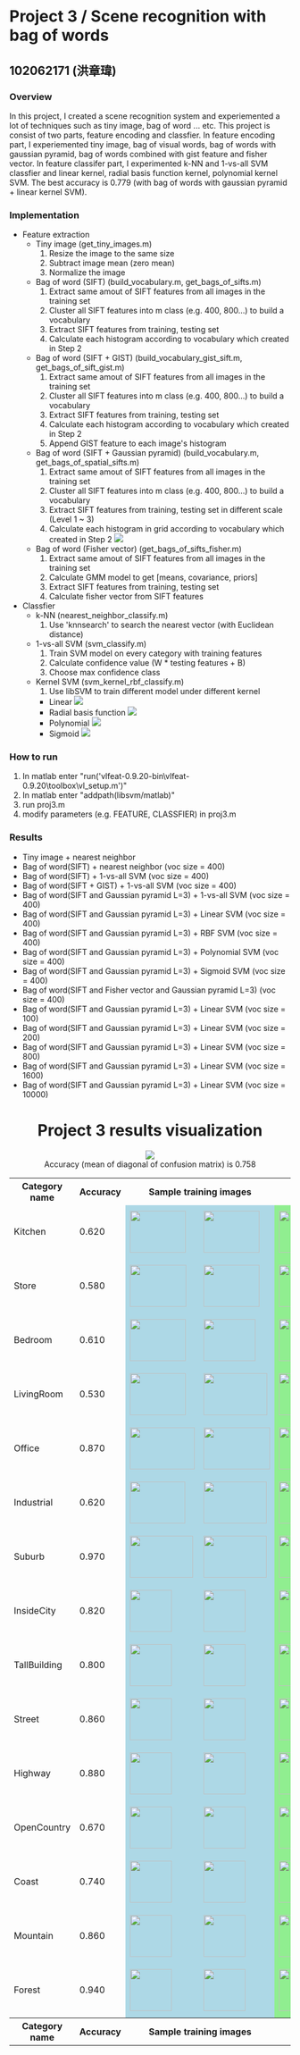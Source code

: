 # Project 3 / Scene recognition with bag of words
## 102062171 (洪章瑋)
### Overview
In this project, I created a scene recognition system and experiemented a lot of techniques such as tiny image, bag of word ... etc.
This project is consist of two parts, feature encoding and classfier. In feature encoding part, I experiemented tiny image, bag of visual words, bag of words with gaussian pyramid, bag of words combined with gist feature and fisher vector. In feature classifer part, I experimented k-NN and 1-vs-all SVM classfier and linear kernel, radial basis function kernel, polynomial kernel SVM. The best accuracy is 0.779 (with bag of words with gaussian pyramid + linear kernel SVM).
### Implementation
- Feature extraction
  - Tiny image (get_tiny_images.m)
    1. Resize the image to the same size
    2. Subtract image mean (zero mean)
    3. Normalize the image
  - Bag of word (SIFT) (build_vocabulary.m, get_bags_of_sifts.m)
    1. Extract same amout of SIFT features from all images in the training set
    2. Cluster all SIFT features into m class (e.g. 400, 800...) to build a vocabulary
    3. Extract SIFT features from training, testing set
    4. Calculate each histogram according to vocabulary which created in Step 2
  - Bag of word (SIFT + GIST) (build_vocabulary_gist_sift.m, get_bags_of_sift_gist.m)
    1. Extract same amout of SIFT features from all images in the training set
    2. Cluster all SIFT features into m class (e.g. 400, 800...) to build a vocabulary
    3. Extract SIFT features from training, testing set
    4. Calculate each histogram according to vocabulary which created in Step 2
    5. Append GIST feature to each image's histogram
  - Bag of word (SIFT + Gaussian pyramid) (build_vocabulary.m, get_bags_of_spatial_sifts.m)
    1. Extract same amout of SIFT features from all images in the training set
    2. Cluster all SIFT features into m class (e.g. 400, 800...) to build a vocabulary
    3. Extract SIFT features from training, testing set in different scale (Level 1 ~ 3)
    4. Calculate each histogram in grid according to vocabulary which created in Step 2
        <img src="spatial.jpg"/>
  - Bag of word (Fisher vector) (get_bags_of_sifts_fisher.m)
    1. Extract same amout of SIFT features from all images in the training set
    2. Calculate GMM model to get [means, covariance, priors]
    3. Extract SIFT features from training, testing set
    4. Calculate fisher vector from SIFT features
- Classfier
  - k-NN (nearest_neighbor_classify.m)
    1. Use 'knnsearch' to search the nearest vector (with Euclidean distance)
  - 1-vs-all SVM (svm_classify.m)
    1. Train SVM model on every category with training features
    2. Calculate confidence value (W * testing features + B)
    3. Choose max confidence class
  - Kernel SVM (svm_kernel_rbf_classify.m)
    1. Use libSVM to train different model under different kernel
      - Linear
        <img src="form_linear.PNG"/>
      - Radial basis function
        <img src="form_rbf.PNG"/>
      - Polynomial
        <img src="form_polynomial.PNG"/>
      - Sigmoid
        <img src="form_sigmoid.PNG"/>
    
### How to run
1. In matlab enter "run('vlfeat-0.9.20-bin\vlfeat-0.9.20\toolbox\vl_setup.m')"
2. In matlab enter "addpath(libsvm/matlab)"
3. run proj3.m
4. modify parameters (e.g. FEATURE, CLASSFIER) in proj3.m 

### Results
- Tiny image + nearest neighbor
- Bag of word(SIFT) + nearest neighbor (voc size = 400)
- Bag of word(SIFT) + 1-vs-all SVM (voc size = 400)
- Bag of word(SIFT + GIST) + 1-vs-all SVM (voc size = 400)
- Bag of word(SIFT and Gaussian pyramid L=3) + 1-vs-all SVM (voc size = 400)
- Bag of word(SIFT and Gaussian pyramid L=3) + Linear SVM (voc size = 400)
- Bag of word(SIFT and Gaussian pyramid L=3) + RBF SVM (voc size = 400)
- Bag of word(SIFT and Gaussian pyramid L=3) + Polynomial SVM (voc size = 400)
- Bag of word(SIFT and Gaussian pyramid L=3) + Sigmoid SVM (voc size = 400)
- Bag of word(SIFT and Fisher vector and Gaussian pyramid L=3) (voc size = 400)
- Bag of word(SIFT and Gaussian pyramid L=3) + Linear SVM (voc size = 100)
- Bag of word(SIFT and Gaussian pyramid L=3) + Linear SVM (voc size = 200)
- Bag of word(SIFT and Gaussian pyramid L=3) + Linear SVM (voc size = 800)
- Bag of word(SIFT and Gaussian pyramid L=3) + Linear SVM (voc size = 1600)
- Bag of word(SIFT and Gaussian pyramid L=3) + Linear SVM (voc size = 10000)
<center>
<h1>Project 3 results visualization</h1>
<img src="confusion_matrix.png">

<br>
Accuracy (mean of diagonal of confusion matrix) is 0.758
<p>

<table border=0 cellpadding=4 cellspacing=1>
<tr>
<th>Category name</th>
<th>Accuracy</th>
<th colspan=2>Sample training images</th>
<th colspan=2>Sample true positives</th>
<th colspan=2>False positives with true label</th>
<th colspan=2>False negatives with wrong predicted label</th>
</tr>
<tr>
<td>Kitchen</td>
<td>0.620</td>
<td bgcolor=LightBlue><img src="thumbnails/Kitchen_image_0174.jpg" width=100 height=75></td>
<td bgcolor=LightBlue><img src="thumbnails/Kitchen_image_0140.jpg" width=100 height=75></td>
<td bgcolor=LightGreen><img src="thumbnails/Kitchen_image_0137.jpg" width=100 height=75></td>
<td bgcolor=LightGreen><img src="thumbnails/Kitchen_image_0138.jpg" width=100 height=75></td>
<td bgcolor=LightCoral><img src="thumbnails/Bedroom_image_0049.jpg" width=101 height=75><br><small>Bedroom</small></td>
<td bgcolor=LightCoral><img src="thumbnails/LivingRoom_image_0090.jpg" width=114 height=75><br><small>LivingRoom</small></td>
<td bgcolor=#FFBB55><img src="thumbnails/Kitchen_image_0008.jpg" width=100 height=75><br><small>LivingRoom</small></td>
<td bgcolor=#FFBB55><img src="thumbnails/Kitchen_image_0097.jpg" width=101 height=75><br><small>Store</small></td>
</tr>
<tr>
<td>Store</td>
<td>0.580</td>
<td bgcolor=LightBlue><img src="thumbnails/Store_image_0132.jpg" width=101 height=75></td>
<td bgcolor=LightBlue><img src="thumbnails/Store_image_0295.jpg" width=100 height=75></td>
<td bgcolor=LightGreen><img src="thumbnails/Store_image_0015.jpg" width=100 height=75></td>
<td bgcolor=LightGreen><img src="thumbnails/Store_image_0021.jpg" width=100 height=75></td>
<td bgcolor=LightCoral><img src="thumbnails/LivingRoom_image_0046.jpg" width=100 height=75><br><small>LivingRoom</small></td>
<td bgcolor=LightCoral><img src="thumbnails/Kitchen_image_0123.jpg" width=114 height=75><br><small>Kitchen</small></td>
<td bgcolor=#FFBB55><img src="thumbnails/Store_image_0090.jpg" width=112 height=75><br><small>Office</small></td>
<td bgcolor=#FFBB55><img src="thumbnails/Store_image_0053.jpg" width=57 height=75><br><small>InsideCity</small></td>
</tr>
<tr>
<td>Bedroom</td>
<td>0.610</td>
<td bgcolor=LightBlue><img src="thumbnails/Bedroom_image_0151.jpg" width=100 height=75></td>
<td bgcolor=LightBlue><img src="thumbnails/Bedroom_image_0058.jpg" width=93 height=75></td>
<td bgcolor=LightGreen><img src="thumbnails/Bedroom_image_0053.jpg" width=110 height=75></td>
<td bgcolor=LightGreen><img src="thumbnails/Bedroom_image_0043.jpg" width=101 height=75></td>
<td bgcolor=LightCoral><img src="thumbnails/Office_image_0083.jpg" width=108 height=75><br><small>Office</small></td>
<td bgcolor=LightCoral><img src="thumbnails/Kitchen_image_0170.jpg" width=100 height=75><br><small>Kitchen</small></td>
<td bgcolor=#FFBB55><img src="thumbnails/Bedroom_image_0024.jpg" width=95 height=75><br><small>Kitchen</small></td>
<td bgcolor=#FFBB55><img src="thumbnails/Bedroom_image_0141.jpg" width=101 height=75><br><small>Office</small></td>
</tr>
<tr>
<td>LivingRoom</td>
<td>0.530</td>
<td bgcolor=LightBlue><img src="thumbnails/LivingRoom_image_0223.jpg" width=100 height=75></td>
<td bgcolor=LightBlue><img src="thumbnails/LivingRoom_image_0184.jpg" width=114 height=75></td>
<td bgcolor=LightGreen><img src="thumbnails/LivingRoom_image_0066.jpg" width=101 height=75></td>
<td bgcolor=LightGreen><img src="thumbnails/LivingRoom_image_0058.jpg" width=101 height=75></td>
<td bgcolor=LightCoral><img src="thumbnails/Office_image_0084.jpg" width=107 height=75><br><small>Office</small></td>
<td bgcolor=LightCoral><img src="thumbnails/Bedroom_image_0006.jpg" width=113 height=75><br><small>Bedroom</small></td>
<td bgcolor=#FFBB55><img src="thumbnails/LivingRoom_image_0064.jpg" width=100 height=75><br><small>Bedroom</small></td>
<td bgcolor=#FFBB55><img src="thumbnails/LivingRoom_image_0032.jpg" width=100 height=75><br><small>Bedroom</small></td>
</tr>
<tr>
<td>Office</td>
<td>0.870</td>
<td bgcolor=LightBlue><img src="thumbnails/Office_image_0171.jpg" width=116 height=75></td>
<td bgcolor=LightBlue><img src="thumbnails/Office_image_0197.jpg" width=119 height=75></td>
<td bgcolor=LightGreen><img src="thumbnails/Office_image_0159.jpg" width=108 height=75></td>
<td bgcolor=LightGreen><img src="thumbnails/Office_image_0044.jpg" width=100 height=75></td>
<td bgcolor=LightCoral><img src="thumbnails/Store_image_0027.jpg" width=100 height=75><br><small>Store</small></td>
<td bgcolor=LightCoral><img src="thumbnails/Kitchen_image_0088.jpg" width=114 height=75><br><small>Kitchen</small></td>
<td bgcolor=#FFBB55><img src="thumbnails/Office_image_0183.jpg" width=109 height=75><br><small>Suburb</small></td>
<td bgcolor=#FFBB55><img src="thumbnails/Office_image_0083.jpg" width=108 height=75><br><small>Bedroom</small></td>
</tr>
<tr>
<td>Industrial</td>
<td>0.620</td>
<td bgcolor=LightBlue><img src="thumbnails/Industrial_image_0031.jpg" width=99 height=75></td>
<td bgcolor=LightBlue><img src="thumbnails/Industrial_image_0235.jpg" width=113 height=75></td>
<td bgcolor=LightGreen><img src="thumbnails/Industrial_image_0030.jpg" width=113 height=75></td>
<td bgcolor=LightGreen><img src="thumbnails/Industrial_image_0101.jpg" width=113 height=75></td>
<td bgcolor=LightCoral><img src="thumbnails/Bedroom_image_0003.jpg" width=104 height=75><br><small>Bedroom</small></td>
<td bgcolor=LightCoral><img src="thumbnails/Store_image_0082.jpg" width=135 height=75><br><small>Store</small></td>
<td bgcolor=#FFBB55><img src="thumbnails/Industrial_image_0135.jpg" width=77 height=75><br><small>OpenCountry</small></td>
<td bgcolor=#FFBB55><img src="thumbnails/Industrial_image_0125.jpg" width=46 height=75><br><small>Office</small></td>
</tr>
<tr>
<td>Suburb</td>
<td>0.970</td>
<td bgcolor=LightBlue><img src="thumbnails/Suburb_image_0093.jpg" width=113 height=75></td>
<td bgcolor=LightBlue><img src="thumbnails/Suburb_image_0157.jpg" width=113 height=75></td>
<td bgcolor=LightGreen><img src="thumbnails/Suburb_image_0171.jpg" width=113 height=75></td>
<td bgcolor=LightGreen><img src="thumbnails/Suburb_image_0025.jpg" width=113 height=75></td>
<td bgcolor=LightCoral><img src="thumbnails/Industrial_image_0083.jpg" width=106 height=75><br><small>Industrial</small></td>
<td bgcolor=LightCoral><img src="thumbnails/Industrial_image_0116.jpg" width=126 height=75><br><small>Industrial</small></td>
<td bgcolor=#FFBB55><img src="thumbnails/Suburb_image_0008.jpg" width=113 height=75><br><small>LivingRoom</small></td>
<td bgcolor=#FFBB55><img src="thumbnails/Suburb_image_0103.jpg" width=113 height=75><br><small>Store</small></td>
</tr>
<tr>
<td>InsideCity</td>
<td>0.820</td>
<td bgcolor=LightBlue><img src="thumbnails/InsideCity_image_0255.jpg" width=75 height=75></td>
<td bgcolor=LightBlue><img src="thumbnails/InsideCity_image_0136.jpg" width=75 height=75></td>
<td bgcolor=LightGreen><img src="thumbnails/InsideCity_image_0087.jpg" width=75 height=75></td>
<td bgcolor=LightGreen><img src="thumbnails/InsideCity_image_0118.jpg" width=75 height=75></td>
<td bgcolor=LightCoral><img src="thumbnails/Kitchen_image_0024.jpg" width=57 height=75><br><small>Kitchen</small></td>
<td bgcolor=LightCoral><img src="thumbnails/Street_image_0085.jpg" width=75 height=75><br><small>Street</small></td>
<td bgcolor=#FFBB55><img src="thumbnails/InsideCity_image_0129.jpg" width=75 height=75><br><small>TallBuilding</small></td>
<td bgcolor=#FFBB55><img src="thumbnails/InsideCity_image_0049.jpg" width=75 height=75><br><small>TallBuilding</small></td>
</tr>
<tr>
<td>TallBuilding</td>
<td>0.800</td>
<td bgcolor=LightBlue><img src="thumbnails/TallBuilding_image_0174.jpg" width=75 height=75></td>
<td bgcolor=LightBlue><img src="thumbnails/TallBuilding_image_0331.jpg" width=75 height=75></td>
<td bgcolor=LightGreen><img src="thumbnails/TallBuilding_image_0080.jpg" width=75 height=75></td>
<td bgcolor=LightGreen><img src="thumbnails/TallBuilding_image_0031.jpg" width=75 height=75></td>
<td bgcolor=LightCoral><img src="thumbnails/InsideCity_image_0066.jpg" width=75 height=75><br><small>InsideCity</small></td>
<td bgcolor=LightCoral><img src="thumbnails/InsideCity_image_0056.jpg" width=75 height=75><br><small>InsideCity</small></td>
<td bgcolor=#FFBB55><img src="thumbnails/TallBuilding_image_0046.jpg" width=75 height=75><br><small>Forest</small></td>
<td bgcolor=#FFBB55><img src="thumbnails/TallBuilding_image_0053.jpg" width=75 height=75><br><small>InsideCity</small></td>
</tr>
<tr>
<td>Street</td>
<td>0.860</td>
<td bgcolor=LightBlue><img src="thumbnails/Street_image_0092.jpg" width=75 height=75></td>
<td bgcolor=LightBlue><img src="thumbnails/Street_image_0148.jpg" width=75 height=75></td>
<td bgcolor=LightGreen><img src="thumbnails/Street_image_0132.jpg" width=75 height=75></td>
<td bgcolor=LightGreen><img src="thumbnails/Street_image_0121.jpg" width=75 height=75></td>
<td bgcolor=LightCoral><img src="thumbnails/Mountain_image_0009.jpg" width=75 height=75><br><small>Mountain</small></td>
<td bgcolor=LightCoral><img src="thumbnails/Store_image_0122.jpg" width=74 height=75><br><small>Store</small></td>
<td bgcolor=#FFBB55><img src="thumbnails/Street_image_0047.jpg" width=75 height=75><br><small>Highway</small></td>
<td bgcolor=#FFBB55><img src="thumbnails/Street_image_0133.jpg" width=75 height=75><br><small>Industrial</small></td>
</tr>
<tr>
<td>Highway</td>
<td>0.880</td>
<td bgcolor=LightBlue><img src="thumbnails/Highway_image_0018.jpg" width=75 height=75></td>
<td bgcolor=LightBlue><img src="thumbnails/Highway_image_0219.jpg" width=75 height=75></td>
<td bgcolor=LightGreen><img src="thumbnails/Highway_image_0087.jpg" width=75 height=75></td>
<td bgcolor=LightGreen><img src="thumbnails/Highway_image_0086.jpg" width=75 height=75></td>
<td bgcolor=LightCoral><img src="thumbnails/Street_image_0080.jpg" width=75 height=75><br><small>Street</small></td>
<td bgcolor=LightCoral><img src="thumbnails/Store_image_0056.jpg" width=100 height=75><br><small>Store</small></td>
<td bgcolor=#FFBB55><img src="thumbnails/Highway_image_0022.jpg" width=75 height=75><br><small>Coast</small></td>
<td bgcolor=#FFBB55><img src="thumbnails/Highway_image_0034.jpg" width=75 height=75><br><small>OpenCountry</small></td>
</tr>
<tr>
<td>OpenCountry</td>
<td>0.670</td>
<td bgcolor=LightBlue><img src="thumbnails/OpenCountry_image_0223.jpg" width=75 height=75></td>
<td bgcolor=LightBlue><img src="thumbnails/OpenCountry_image_0314.jpg" width=75 height=75></td>
<td bgcolor=LightGreen><img src="thumbnails/OpenCountry_image_0024.jpg" width=75 height=75></td>
<td bgcolor=LightGreen><img src="thumbnails/OpenCountry_image_0083.jpg" width=75 height=75></td>
<td bgcolor=LightCoral><img src="thumbnails/Mountain_image_0045.jpg" width=75 height=75><br><small>Mountain</small></td>
<td bgcolor=LightCoral><img src="thumbnails/Street_image_0149.jpg" width=75 height=75><br><small>Street</small></td>
<td bgcolor=#FFBB55><img src="thumbnails/OpenCountry_image_0076.jpg" width=75 height=75><br><small>Suburb</small></td>
<td bgcolor=#FFBB55><img src="thumbnails/OpenCountry_image_0101.jpg" width=75 height=75><br><small>Coast</small></td>
</tr>
<tr>
<td>Coast</td>
<td>0.740</td>
<td bgcolor=LightBlue><img src="thumbnails/Coast_image_0238.jpg" width=75 height=75></td>
<td bgcolor=LightBlue><img src="thumbnails/Coast_image_0006.jpg" width=75 height=75></td>
<td bgcolor=LightGreen><img src="thumbnails/Coast_image_0068.jpg" width=75 height=75></td>
<td bgcolor=LightGreen><img src="thumbnails/Coast_image_0063.jpg" width=75 height=75></td>
<td bgcolor=LightCoral><img src="thumbnails/Highway_image_0036.jpg" width=75 height=75><br><small>Highway</small></td>
<td bgcolor=LightCoral><img src="thumbnails/OpenCountry_image_0044.jpg" width=75 height=75><br><small>OpenCountry</small></td>
<td bgcolor=#FFBB55><img src="thumbnails/Coast_image_0121.jpg" width=75 height=75><br><small>OpenCountry</small></td>
<td bgcolor=#FFBB55><img src="thumbnails/Coast_image_0011.jpg" width=75 height=75><br><small>Bedroom</small></td>
</tr>
<tr>
<td>Mountain</td>
<td>0.860</td>
<td bgcolor=LightBlue><img src="thumbnails/Mountain_image_0199.jpg" width=75 height=75></td>
<td bgcolor=LightBlue><img src="thumbnails/Mountain_image_0218.jpg" width=75 height=75></td>
<td bgcolor=LightGreen><img src="thumbnails/Mountain_image_0052.jpg" width=75 height=75></td>
<td bgcolor=LightGreen><img src="thumbnails/Mountain_image_0008.jpg" width=75 height=75></td>
<td bgcolor=LightCoral><img src="thumbnails/Industrial_image_0091.jpg" width=57 height=75><br><small>Industrial</small></td>
<td bgcolor=LightCoral><img src="thumbnails/OpenCountry_image_0045.jpg" width=75 height=75><br><small>OpenCountry</small></td>
<td bgcolor=#FFBB55><img src="thumbnails/Mountain_image_0045.jpg" width=75 height=75><br><small>OpenCountry</small></td>
<td bgcolor=#FFBB55><img src="thumbnails/Mountain_image_0079.jpg" width=75 height=75><br><small>OpenCountry</small></td>
</tr>
<tr>
<td>Forest</td>
<td>0.940</td>
<td bgcolor=LightBlue><img src="thumbnails/Forest_image_0140.jpg" width=75 height=75></td>
<td bgcolor=LightBlue><img src="thumbnails/Forest_image_0162.jpg" width=75 height=75></td>
<td bgcolor=LightGreen><img src="thumbnails/Forest_image_0138.jpg" width=75 height=75></td>
<td bgcolor=LightGreen><img src="thumbnails/Forest_image_0002.jpg" width=75 height=75></td>
<td bgcolor=LightCoral><img src="thumbnails/Mountain_image_0100.jpg" width=75 height=75><br><small>Mountain</small></td>
<td bgcolor=LightCoral><img src="thumbnails/OpenCountry_image_0065.jpg" width=75 height=75><br><small>OpenCountry</small></td>
<td bgcolor=#FFBB55><img src="thumbnails/Forest_image_0109.jpg" width=75 height=75><br><small>Mountain</small></td>
<td bgcolor=#FFBB55><img src="thumbnails/Forest_image_0117.jpg" width=75 height=75><br><small>Mountain</small></td>
</tr>
<tr>
<th>Category name</th>
<th>Accuracy</th>
<th colspan=2>Sample training images</th>
<th colspan=2>Sample true positives</th>
<th colspan=2>False positives with true label</th>
<th colspan=2>False negatives with wrong predicted label</th>
</tr>
</table>
</center>


